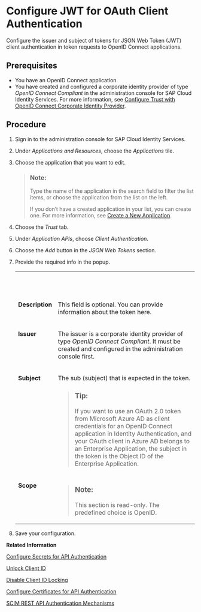 <!-- loiodb97a69901484f9da284d582ed0244ff -->

# Configure JWT for OAuth Client Authentication

Configure the issuer and subject of tokens for JSON Web Token \(JWT\) client authentication in token requests to OpenID Connect applications.



<a name="loiodb97a69901484f9da284d582ed0244ff__prereq_lz2_wxt_1tb"/>

## Prerequisites

-   You have an OpenID Connect application.
-   You have created and configured a corporate identity provider of type *OpenID Connect Compliant* in the administration console for SAP Cloud Identity Services. For more information, see [Configure Trust with OpenID Connect Corporate Identity Provider](configure-trust-with-openid-connect-corporate-identity-provider-8ff83a1.md).




## Procedure

1.  Sign in to the administration console for SAP Cloud Identity Services.

2.  Under *Applications and Resources*, choose the *Applications* tile.

3.  Choose the application that you want to edit.

    > ### Note:  
    > Type the name of the application in the search field to filter the list items, or choose the application from the list on the left.
    > 
    > If you don’t have a created application in your list, you can create one. For more information, see [Create a New Application](create-a-new-application-0d4b255.md).

4.  Choose the *Trust* tab.

5.  Under *Application APIs*, choose *Client Authentication*.

6.  Choose the *Add* button in the *JSON Web Tokens* section.

7.  Provide the required info in the popup.


    <table>
    <tr>
    <th valign="top">

     


    
    </th>
    <th valign="top">

     


    
    </th>
    </tr>
    <tr>
    <td valign="top">
    
    **Description**


    
    </td>
    <td valign="top">
    
    This field is optional. You can provide information about the token here.


    
    </td>
    </tr>
    <tr>
    <td valign="top">
    
    **Issuer**


    
    </td>
    <td valign="top">
    
    The issuer is a corporate identity provider of type *OpenID Connect Compliant*. It must be created and configured in the administration console first.


    
    </td>
    </tr>
    <tr>
    <td valign="top">
    
    **Subject**


    
    </td>
    <td valign="top">
    
    The sub \(subject\) that is expected in the token.

    > ### Tip:  
    > If you want to use an OAuth 2.0 token from Microsoft Azure AD as client credentials for an OpenID Connect application in Identity Authentication, and your OAuth client in Azure AD belongs to an Enterprise Application, the subject in the token is the Object ID of the Enterprise Application.


    
    </td>
    </tr>
    <tr>
    <td valign="top">
    
    **Scope**


    
    </td>
    <td valign="top">
    
    > ### Note:  
    > This section is read-only. The predefined choice is OpenID.


    
    </td>
    </tr>
    </table>
    
8.  Save your configuration.


**Related Information**  


[Configure Secrets for API Authentication](configure-secrets-for-api-authentication-5c3c35e.md "This document describes how developers configure secrets with scopes and validity for client authentication.")

[Unlock Client ID](unlock-client-id-665b9e0.md "Unlock the client ID after five failed logon attempts before the automatic unlock time of 60 minutes has passed.")

[Disable Client ID Locking](disable-client-id-locking-f1dc77e.md "You can disable the automatic lock of the client ID after five failed logon attempts.")

[Configure Certificates for API Authentication](configure-certificates-for-api-authentication-c408083.md "This document describes how developers configure the certificates used for authentication when the API methods and OpenID Connect scenarios of Identity Authentication are used.")

[SCIM REST API Authentication Mechanisms](scim-rest-api-authentication-mechanisms-c599c89.md "See how to configure the authentication mechanisms for the SCIM REST API methods of Identity Authentication.")

